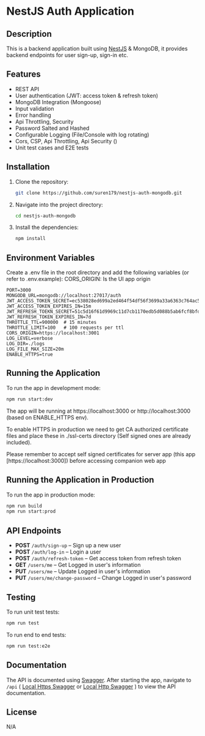 # NestJS Auth Application

## Description

This is a backend application built using [NestJS](https://nestjs.com/) &
MongoDB, it provides backend endpoints for user sign-up, sign-in etc.

## Features

-   REST API
-   User authentication (JWT: access token & refresh token)
-   MongoDB Integration (Mongoose)
-   Input validation
-   Error handling
-   Api Throttling, Security
-   Password Salted and Hashed
-   Configurable Logging (File/Console with log rotating)
-   Cors, CSP, Api Throttling, Api Security ()
-   Unit test cases and E2E tests

## Installation

1. Clone the repository:

    ```bash
    git clone https://github.com/suren179/nestjs-auth-mongodb.git
    ```

2. Navigate into the project directory:

    ```bash
    cd nestjs-auth-mongodb
    ```

3. Install the dependencies:

    ```bash
    npm install
    ```

## Environment Variables

Create a .env file in the root directory and add the following variables (or
refer to .env.example): CORS_ORIGIN: Is the UI app origin

    PORT=3000
    MONGODB_URL=mongodb://localhost:27017/auth
    JWT_ACCESS_TOKEN_SECRET=ec538028ed699a2ed464f54df56f3699a33a6363c764ac5252bc2be188b40de9
    JWT_ACCESS_TOKEN_EXPIRES_IN=15m
    JWT_REFRESH_TOEKN_SECRET=51c5d16f61d9969c11d7cb1170edb5d088b5ab6fcf8bfd8fdbc16e82731abe9b
    JWT_REFRESH_TOKEN_EXPIRES_IN=7d
    THROTTLE_TTL=900000  # 15 minutes
    THROTTLE_LIMIT=100   # 100 requests per ttl
    CORS_ORIGIN=https://localhost:3001
    LOG_LEVEL=verbose
    LOG_DIR=./logs
    LOG_FILE_MAX_SIZE=20m
    ENABLE_HTTPS=true

## Running the Application

To run the app in development mode:

```bash
npm run start:dev
```

The app will be running at https://localhost:3000 or http://localhost:3000
(based on ENABLE_HTTPS env).

To enable HTTPS in production we need to get CA authorized certificate files and
place these in ./ssl-certs directory (Self signed ones are already included).

Please remember to accept self signed certificates for server app (this app
[https://localhost:3000]) before accessing companion web app

## Running the Application in Production

To run the app in production mode:

```bash
npm run build
npm run start:prod
```

## API Endpoints

-   **POST** `/auth/sign-up` – Sign up a new user
-   **POST** `/auth/log-in` – Login a user
-   **POST** `/auth/refresh-token` – Get access token from refresh token
-   **GET** `/users/me` – Get Logged in user's information
-   **PUT** `/users/me` – Update Logged in user's information
-   **PUT** `/users/me/change-password` – Change Logged in user's password

## Testing

To run unit test tests:

```bash
npm run test
```

To run end to end tests:

```bash
npm run test:e2e
```

## Documentation

The API is documented using [Swagger](https://swagger.io/). After starting the
app, navigate to `/api` ( [Local Https Swagger](https://localhost:3000/api) or
[Local Http Swagger](http://localhost:3000/api) ) to view the API documentation.

## License

N/A
